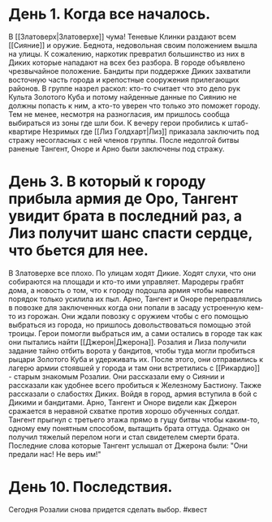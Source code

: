 # День 1. Когда все началось.
В [[Златоверх|Златоверхе]] чума!
Теневые Клинки раздают всем [[Сияние]] и оружие. Беднота, недовольная своим положением вышла на улицы. К сожалению, наркотик превратил большинство из них в Диких которые нападают на всех без разбора. 
В городе объявлено чрезвычайное положение. Бандиты при поддержке Диких захватили восточную часть города и крепостные сооружения прилегающих районов. 
В группе назрел раскол: кто-то считает что это дело рук Культа Золотого Куба и потому найденные данные по Сиянию не должны попасть к ним, а кто-то уверен что только это поможет городу. Тем не менее, несмотря на разногласия, им пришлось сообща выбираться из зоны где шли бои.
К вечеру герои пробились к штаб-квартире Незримых где [[Лиз Голдхарт|Лиз]] приказала заключить под стражу несогласных с ней членов группы. После недолгой битвы раненые Тангент, Оноре и Арно были заключены под стражу.


# День 3. В который к городу прибыла армия де Оро, Тангент увидит брата в последний раз, а Лиз получит шанс спасти сердце, что бьется для нее. 

В Златоверхе все плохо. По улицам ходят Дикие. Ходят слухи, что они собираются на площади и кто-то ими управляет. Мародеры грабят дома, а новость о том, что к городу подошла армия чтобы навести порядок только усилила их пыл. 
Арно, Тангент и Оноре переправлялись в повозке для заключенных когда они попали в засаду устроенную кем-то из горожан. Они ждали повозку с оружием чтобы с его помощью выбраться из города, но пришлось довольствоваться помощью этой троицы. Герои помогли выбраться им, а сами остались в городе так как они пытались найти [[Джерон|Джерона]].
Розалия и Лиза получили задание тайно отбить ворота у бандитов, чтобы туда могли пробиться рыцари Золотого Куба и удерживать их. После этого, они отправились к лагерю армии стоявшей у города и там они встретились с [[Рикардио]] - старым знакомым Розалии. Они рассказали ему о Сиянии и рассказали как удобнее всего пробиться к Железному Бастиону. Также рассказали о слабостях Диких. 
Войдя в город, армия вступила в бой с Дикими и бандитами. Арно, Тангент и Оноре видели как Джерон сражается в неравной схватке против хорошо обученных солдат. Тангент прыгнул с третьего этажа прямо в гущу битвы чтобы каким-то, одному ему понятным способом, вытащить брата оттуда. Однако он получил тяжелый перелом ноги и стал свидетелем смерти брата. Последние слова которые Тангент услышал от Джерона были: "Они предали нас! Не верь им!"


# День 10. Последствия. 

Сегодня Розалии снова придется сделать выбор. 
#квест